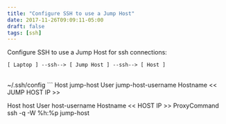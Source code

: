 ```yaml
---
title: "Configure SSH to use a Jump Host"
date: 2017-11-26T09:09:11-05:00
draft: false
tags: [ssh]
---
```

Configure SSH to use a Jump Host for ssh connections:

`[ Laptop ] --ssh--> [ Jump Host ] --ssh--> [ Host ]`

<br>
~/.ssh/config
```
Host jump-host
  User jump-host-username
  Hostname << JUMP HOST IP >>

Host host
  User host-username
  Hostname << HOST IP >>
  ProxyCommand ssh -q -W %h:%p jump-host
```
